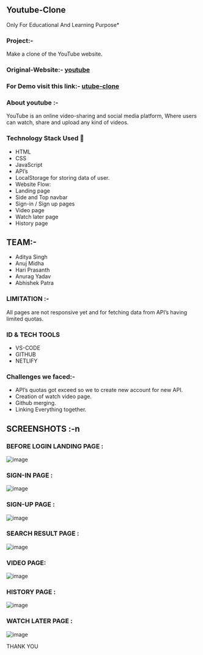 

## Youtube-Clone

Only For Educational And Learning Purpose*

### Project:-
Make a clone of the YouTube website.
### Original-Website:- [youtube]("https://www.youtube.com/")



### For Demo visit this link:- [utube-clone]("https://utube-clone.pages.dev/")

### About youtube :-
YouTube is an online video-sharing and social media platform, Where users can watch, share and upload any kind of videos.


### Technology Stack Used 🌟
- HTML
- CSS
- JavaScript
- API’s
- LocalStorage for storing data of user.
- Website Flow:
- Landing page
- Side and Top navbar
- Sign-in / Sign up pages
- Video page
- Watch later page
- History page

## TEAM:-

* Aditya Singh
* Anuj Midha
* Hari Prasanth
* Anurag Yadav
* Abhishek Patra

### LIMITATION :- 

All pages are not responsive yet and for fetching data from API’s having limited quotas.

### ID & TECH TOOLS
- VS-CODE
- GITHUB
- NETLIFY


### Challenges we faced:-

- API’s quotas got exceed so we to create new account for new API.
- Creation of watch video page.
- Github merging.
- Linking Everything together.

## SCREENSHOTS :-n 

### BEFORE LOGIN LANDING PAGE :
![image](https://user-images.githubusercontent.com/71437909/207794517-9a3d97e3-9d52-41d0-be8b-33747b99af15.png)

### SIGN-IN PAGE :
![image](https://user-images.githubusercontent.com/71437909/207794847-ffb764c2-3cda-4fd2-80c9-bd045b47e741.png)

### SIGN-UP PAGE :
![image](https://user-images.githubusercontent.com/71437909/207794887-94a1fbf3-4f0c-4a19-a72f-a2d448dd6226.png)

### SEARCH RESULT PAGE :
![image](https://user-images.githubusercontent.com/71437909/207795702-c82e4041-b07c-4c61-9ba2-47c5f8ebb4ea.png)


### VIDEO PAGE:

![image](https://user-images.githubusercontent.com/71437909/207795074-57d6fdf8-8a5d-41e5-ba1d-017304527cab.png)


### HISTORY PAGE :

![image](https://user-images.githubusercontent.com/71437909/207795197-d28a1d29-db5e-4411-b2e0-dd2750dd0ca3.png)

### WATCH LATER PAGE :
![image](https://user-images.githubusercontent.com/71437909/207795290-a003f676-42dd-44e7-96bd-047a79d6a83f.png)

THANK YOU
